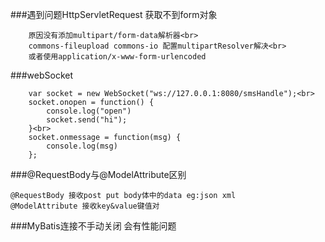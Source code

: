 ###遇到问题HttpServletRequest 获取不到form对象
```
    原因没有添加multipart/form-data解析器<br>
    commons-fileupload commons-io 配置multipartResolver解决<br>
    或者使用application/x-www-form-urlencoded
```

###webSocket
```
    var socket = new WebSocket("ws://127.0.0.1:8080/smsHandle");<br>
    socket.onopen = function() {
        console.log("open")
        socket.send("hi");
    }<br>
    socket.onmessage = function(msg) {
        console.log(msg)
    };  
```
    
###@RequestBody与@ModelAttribute区别
```
@RequestBody 接收post put body体中的data eg:json xml  
@ModelAttribute 接收key&value键值对  
```

###MyBatis连接不手动关闭 会有性能问题
